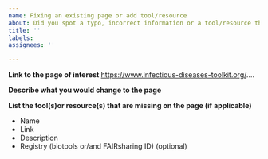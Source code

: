 ```yaml
---
name: Fixing an existing page or add tool/resource
about: Did you spot a typo, incorrect information or a tool/resource that is missing? Click here
title: ''
labels: 
assignees: ''

---
```


**Link to the page of interest**
https://www.infectious-diseases-toolkit.org/....


**Describe what you would change to the page**


**List the tool(s)or resource(s) that are missing on the page (if applicable)**
- Name
- Link
- Description
- Registry (biotools or/and FAIRsharing ID) (optional)